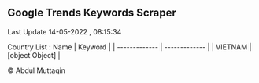 

## Google Trends Keywords Scraper 
 
Last Update 14-05-2022 , 08:15:34

Country List :
 Name  | Keyword |
| ------------- | ------------- |
| VIETNAM | [object Object] |



© Abdul Muttaqin 

